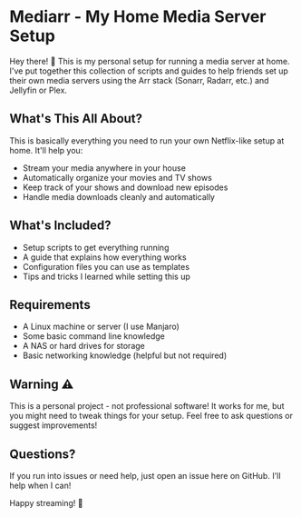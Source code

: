 # Mediarr - My Home Media Server Setup

Hey there! 👋 This is my personal setup for running a media server at home. I've put together this collection of scripts and guides to help friends set up their own media servers using the Arr stack (Sonarr, Radarr, etc.) and Jellyfin or Plex.

## What's This All About?

This is basically everything you need to run your own Netflix-like setup at home. It'll help you:
- Stream your media anywhere in your house
- Automatically organize your movies and TV shows
- Keep track of your shows and download new episodes
- Handle media downloads cleanly and automatically

## What's Included?
- Setup scripts to get everything running
- A guide that explains how everything works
- Configuration files you can use as templates
- Tips and tricks I learned while setting this up

## Requirements
- A Linux machine or server (I use Manjaro)
- Some basic command line knowledge
- A NAS or hard drives for storage
- Basic networking knowledge (helpful but not required)

## Warning ⚠️
This is a personal project - not professional software! It works for me, but you might need to tweak things for your setup. Feel free to ask questions or suggest improvements!

## Questions?
If you run into issues or need help, just open an issue here on GitHub. I'll help when I can!

Happy streaming! 🍿
